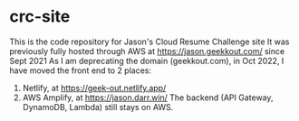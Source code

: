 # crc-site
This is the code repository for Jason's Cloud Resume Challenge site
It was previously fully hosted through AWS at https://jason.geekkout.com/ since Sept 2021
As I am deprecating the domain (geekkout.com), in Oct 2022, I have moved the front end to 2 places:
1. Netlify, at https://geek-out.netlify.app/
2. AWS Amplify, at https://jason.darr.win/
The backend (API Gateway, DynamoDB, Lambda) still stays on AWS.
